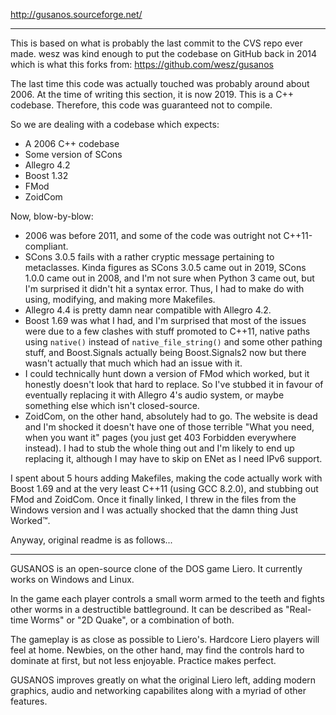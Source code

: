 http://gusanos.sourceforge.net/

----------------------------------------------------------------------------

This is based on what is probably the last commit to the CVS repo ever made. wesz was kind enough to put the codebase on GitHub back in 2014 which is what this forks from: https://github.com/wesz/gusanos

The last time this code was actually touched was probably around about 2006. At the time of writing this section, it is now 2019. This is a C++ codebase. Therefore, this code was guaranteed not to compile.

So we are dealing with a codebase which expects:

* A 2006 C++ codebase
* Some version of SCons
* Allegro 4.2
* Boost 1.32
* FMod
* ZoidCom

Now, blow-by-blow:

* 2006 was before 2011, and some of the code was outright not C++11-compliant.
* SCons 3.0.5 fails with a rather cryptic message pertaining to metaclasses. Kinda figures as SCons 3.0.5 came out in 2019, SCons 1.0.0 came out in 2008, and I'm not sure when Python 3 came out, but I'm surprised it didn't hit a syntax error. Thus, I had to make do with using, modifying, and making more Makefiles.
* Allegro 4.4 is pretty damn near compatible with Allegro 4.2.
* Boost 1.69 was what I had, and I'm surprised that most of the issues were due to a few clashes with stuff promoted to C++11, native paths using `native()` instead of `native_file_string()` and some other pathing stuff, and Boost.Signals actually being Boost.Signals2 now but there wasn't actually that much which had an issue with it.
* I could technically hunt down a version of FMod which worked, but it honestly doesn't look that hard to replace. So I've stubbed it in favour of eventually replacing it with Allegro 4's audio system, or maybe something else which isn't closed-source.
* ZoidCom, on the other hand, absolutely had to go. The website is dead and I'm shocked it doesn't have one of those terrible "What you need, when you want it" pages (you just get 403 Forbidden everywhere instead). I had to stub the whole thing out and I'm likely to end up replacing it, although I may have to skip on ENet as I need IPv6 support.

I spent about 5 hours adding Makefiles, making the code actually work with Boost 1.69 and at the very least C++11 (using GCC 8.2.0), and stubbing out FMod and ZoidCom. Once it finally linked, I threw in the files from the Windows version and I was actually shocked that the damn thing Just Worked™.

Anyway, original readme is as follows...

----------------------------------------------------------------------------

GUSANOS is an open-source clone of the DOS game Liero. It currently works on Windows and Linux.

In the game each player controls a small worm armed to the teeth and fights other worms in a destructible battleground. It can be described as "Real-time Worms" or "2D Quake", or a combination of both.

The gameplay is as close as possible to Liero's. Hardcore Liero players will feel at home. Newbies, on the other hand, may find the controls hard to dominate at first, but not less enjoyable. Practice makes perfect.

GUSANOS improves greatly on what the original Liero left, adding modern graphics, audio and networking capabilites along with a myriad of other features.
